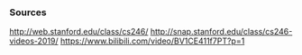 ### Sources

http://web.stanford.edu/class/cs246/
http://snap.stanford.edu/class/cs246-videos-2019/
https://www.bilibili.com/video/BV1CE411f7PT?p=1
